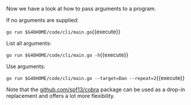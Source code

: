 Now we have a look at how to pass arguments to a program.

If no arguments are supplied:

`go run $G4OHOME/code/cli/main.go`{{execute}}

List all arguments:

`go run $G4OHOME/code/cli/main.go -h`{{execute}}

Use arguments:

`go run $G4OHOME/code/cli/main.go --target=Dan --repeat=2`{{execute}}

Note that the [github.com/spf13/cobra](https://github.com/spf13/cobra) package can be used as a drop-in replacement and offers a lot more flexibility.